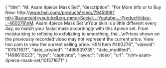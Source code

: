{
    "title": "M. Asam 4piece Mask Set",
    "description": "For More Info or to Buy Now: http:\/\/www.hsn.com\/products\/seo\/7945008?rdr=1&sourceid=youtube&cm_mmc=Social-_-Youtube-_-ProductVideo-_-460276\nM. Asam 4piece Mask Set \nYour skin is a little different every day, so match your facial mask accordingly with this 4piece set. From moisturizing to refining to exfoliating to smoothing, the...\nPrices shown on the previously recorded video may not represent the current price.  View hsn.com to view the current selling price. HSN Item #460276",
    "videoid": "101571671",
    "date_created": "1498609735",
    "date_modified": "1498610223",
    "type": "captivate",
    "layout": "video",
    "url": "\/v\/m-asam-4piece-mask-set\/101571671"
}
